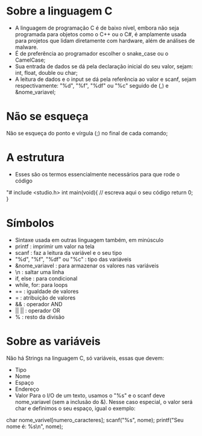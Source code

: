 # Sobre a linguagem C
- A linguagem de programação C é de baixo nível, embora não seja programada para objetos como o C++ ou o C#, é amplamente usada para projetos que lidam diretamente com hardware, além de análises de malware.
- É de preferência ao programador escolher o snake_case ou o CamelCase;
- Sua entrada de dados se dá pela declaração inicial do seu valor, sejam: int, float, double ou char;
- A leitura de dados e o input se dá pela referência ao valor e scanf, sejam respectivamente: "%d", "%f", "%df" ou "%c" seguido de (,) e &nome_variavel;

# Não se esqueça
Não se esqueça do ponto e vírgula (;) no final de cada comando;

# A estrutura 
- Esses são os termos essencialmente necessários para que rode o código
  
"# include <studio.h>
   int main(void){
   // escreva aqui o seu código
   return 0;
  }

# Símbolos
- Sintaxe usada em outras linguagem também, em minúsculo
- printf : imprimir um valor na tela
- scanf : faz a leitura da variável e o seu tipo
- "%d", "%f", "%df" ou "%c" : tipo das variáveis
- &nome_variavel : para armazenar os valores nas variáveis
- \n : saltar uma linha
- if, else : para condicional
- while, for: para loops
- == : igualdade de valores
- = : atribuição de valores
- && : operador AND
- || || : operador OR
- % : resto da divisão

# Sobre as variáveis
Não há Strings na linguagem C, só variáveis, essas que devem:
- Tipo
- Nome
- Espaço
- Endereço
- Valor
Para o I/O de um texto, usamos o "%s" e o scanf deve nome_variavel (sem a inclusão do &).
Nesse caso especial, o valor será char e definimos o seu espaço, igual o exemplo:

char nome_varivel[numero_caracteres];
scanf("%s", nome);
printf("Seu nome é: %s\n", nome);
